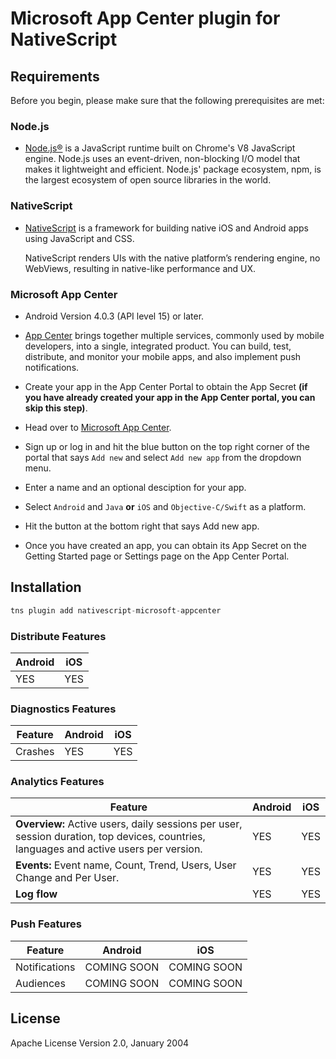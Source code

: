 # Microsoft App Center plugin for NativeScript

## Requirements
Before you begin, please make sure that the following prerequisites are met:

### Node.js
- [Node.js®](https://nodejs.org)
is a JavaScript runtime built on Chrome's V8 JavaScript engine. Node.js uses an event-driven, non-blocking I/O model that makes it lightweight and efficient. Node.js' package ecosystem, npm, is the largest ecosystem of open source libraries in the world.

### NativeScript
 - [NativeScript](https://github.com/NativeScript/NativeScript/blob/master/README.md)
is a framework for building native iOS and Android apps using JavaScript and CSS.

    NativeScript renders UIs with the native platform’s rendering engine, no WebViews, resulting in native-like performance and UX.

### Microsoft App Center

- Android Version 4.0.3 (API level 15) or later.

- [App Center](https://appcenter.ms) brings together multiple services, commonly used by mobile developers, into a single, integrated product. You can build, test, distribute, and monitor your mobile apps, and also implement push notifications.

- Create your app in the App Center Portal to obtain the App Secret **(if you have already created your app in the App Center portal, you can skip this step)**.

- Head over to [Microsoft App Center](https://appcenter.ms).

- Sign up or log in and hit the blue button on the top right corner of the portal that says `Add new` and select `Add new app` from the dropdown menu.

- Enter a name and an optional desciption for your app.

- Select `Android` and `Java` **or** `iOS` and `Objective-C/Swift` as a platform.

- Hit the button at the bottom right that says Add new app.

- Once you have created an app, you can obtain its App Secret on the Getting Started page or Settings page on the App Center Portal.

## Installation

```javascript
tns plugin add nativescript-microsoft-appcenter
```

### Distribute Features
| Android | iOS |
| --- | --- |
| YES | YES |

### Diagnostics Features
| Feature | Android | iOS |
| --- | --- | --- |
| Crashes | YES | YES |

### Analytics Features
| Feature | Android | iOS |
| --- | --- | --- |
| **Overview:** Active users, daily sessions per user, session duration, top devices, countries, languages and active users per version. | YES | YES |
| **Events:** Event name, Count, Trend, Users, User Change and Per User. | YES | YES |
| **Log flow** | YES | YES |

### Push Features
| Feature | Android | iOS |
| --- | --- | --- |
| Notifications | COMING SOON | COMING SOON |
| Audiences | COMING SOON | COMING SOON |
    
## License

Apache License Version 2.0, January 2004